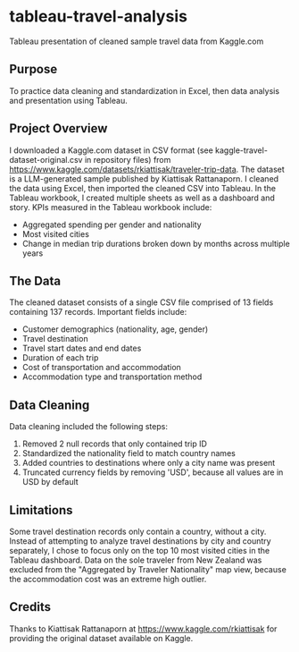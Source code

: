 # tableau-travel-analysis
Tableau presentation of cleaned sample travel data from Kaggle.com

## Purpose
To practice data cleaning and standardization in Excel, then data analysis and presentation using Tableau.

## Project Overview
I downloaded a Kaggle.com dataset in CSV format (see kaggle-travel-dataset-original.csv in repository files) from https://www.kaggle.com/datasets/rkiattisak/traveler-trip-data. 
The dataset is a LLM-generated sample published by Kiattisak Rattanaporn. 
I cleaned the data using Excel, then imported the cleaned CSV into Tableau.
In the Tableau workbook, I created multiple sheets as well as a dashboard and story.
KPIs measured in the Tableau workbook include: 
* Aggregated spending per gender and nationality
* Most visited cities
* Change in median trip durations broken down by months across multiple years

## The Data
The cleaned dataset consists of a single CSV file comprised of 13 fields containing 137 records.
Important fields include:
* Customer demographics (nationality, age, gender)
* Travel destination
* Travel start dates and end dates
* Duration of each trip
* Cost of transportation and accommodation
* Accommodation type and transportation method 

## Data Cleaning
Data cleaning included the following steps:
1. Removed 2 null records that only contained trip ID
2. Standardized the nationality field to match country names
3. Added countries to destinations where only a city name was present
4. Truncated currency fields by removing 'USD', because all values are in USD by default

## Limitations
Some travel destination records only contain a country, without a city. Instead of attempting to analyze travel destinations by city and country separately, I chose to focus only on the top 10 most visited cities in the Tableau dashboard.
Data on the sole traveler from New Zealand was excluded from the "Aggregated by Traveler Nationality" map view, because the accommodation cost was an extreme high outlier.

## Credits
Thanks to Kiattisak Rattanaporn at https://www.kaggle.com/rkiattisak for providing the original dataset available on Kaggle.